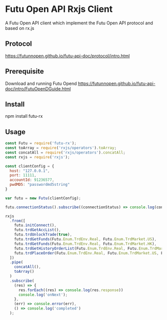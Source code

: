 # Futu Open API Rxjs Client
A Futu Open API client which implement the Futu Open API protocol and based on rx.js

## Protocol
https://futunnopen.github.io/futu-api-doc/protocol/intro.html

## Prerequisite 
Download and running Futu Opend
https://futunnopen.github.io/futu-api-doc/intro/FutuOpenDGuide.html

## Install
npm install futu-rx

## Usage 
```javascript
const Futu = require('futu-rx');
const toArray = require('rxjs/operators').toArray;
const concatAll = require('rxjs/operators').concatAll;
const rxjs = require('rxjs');

const clientConfig = {
  host: "127.0.0.1",
  port: 11111,
  accountId: 91236577,
  pwdMD5: "passwordmd5string"
}

var futu = new Futu(clientConfig);

futu.connectionStatus().subscribe((connectionStatus) => console.log(connectionStatus));

rxjs
  .from([
    futu.initConnect(),
    futu.trdGetAccList(),
    futu.trdUnlockTrade(true),
    futu.trdGetFunds(Futu.Enum.TrdEnv.Real, Futu.Enum.TrdMarket.US),
    futu.trdGetFunds(Futu.Enum.TrdEnv.Real, Futu.Enum.TrdMarket.HK),
    futu.trdGetHistoryOrderList(Futu.Enum.TrdEnv.Real, Futu.Enum.TrdMarket.HK, Date.now() - 3600000 * 24 * 365, Date.now()),
    futu.trdPlaceOrder(Futu.Enum.TrdEnv.Real, Futu.Enum.TrdMarket.US, Futu.Enum.TrdSide.Sell, Futu.Enum.TrdOrderType.Normal, "AMD", 100, 35)
  ])
  .pipe(
    concatAll(),
    toArray()
  )
  .subscribe(
    (res) => {
      res.forEach((res) => console.log(res.response))
      console.log('onNext');
    },
    (err) => console.error(err),
    () => console.log('completed')
  );
```